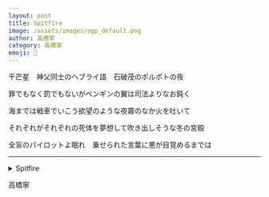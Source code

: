 ```yaml
---
layout: post
title: Spitfire
image: /assets/images/ogp_default.png
author: 高橋寧
category: 高橋寧
emoji: 🎪
---
```


<div class="tanka-area"><div class="tanka">
<p>千芒星　神父同士のヘブライ語　石破茂のポルポトの夜</p>
<p>罪でもなく罰でもないがペンギンの翼は司法よりなお鈍く</p>
<p>海までは戦車でいこう欲望のような夜霧のなか火を吐いて</p>
<p>それぞれがそれぞれの死体を夢想して吹き出しそうな冬の宮殿</p>
<p>全盲のパイロットよ眠れ　乗せられた言葉に悪が目覚めるまでは</p></div></div>

---

<details><summary>Spitfire</summary>
千芒星　神父同士のヘブライ語　石破茂のポルポトの夜<br />
罪でもなく罰でもないがペンギンの翼は司法よりなお鈍く<br />
海までは戦車でいこう欲望のような夜霧のなか火を吐いて<br />
それぞれがそれぞれの死体を夢想して吹き出しそうな冬の宮殿<br />
全盲のパイロットよ眠れ　乗せられた言葉に悪が目覚めるまでは<br />
</details>

高橋寧
